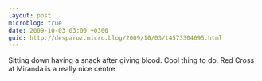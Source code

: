 ```yaml
---
layout: post
microblog: true
date: 2009-10-03 03:00 +0300
guid: http://desparoz.micro.blog/2009/10/03/t4573304695.html
---
```

Sitting down having a snack after giving blood. Cool thing to do. Red Cross at Miranda is a really nice centre
